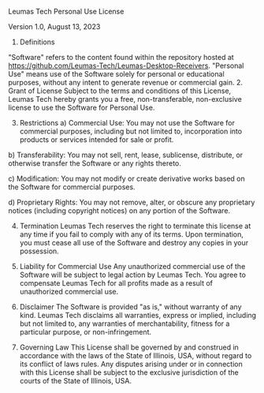 Leumas Tech Personal Use License

Version 1.0, August 13, 2023

1. Definitions

"Software" refers to the content found within the repository hosted at https://github.com/Leumas-Tech/Leumas-Desktop-Receivers.
"Personal Use" means use of the Software solely for personal or educational purposes, without any intent to generate revenue or commercial gain.
2. Grant of License
Subject to the terms and conditions of this License, Leumas Tech hereby grants you a free, non-transferable, non-exclusive license to use the Software for Personal Use.

3. Restrictions
a) Commercial Use: You may not use the Software for commercial purposes, including but not limited to, incorporation into products or services intended for sale or profit.

b) Transferability: You may not sell, rent, lease, sublicense, distribute, or otherwise transfer the Software or any rights thereto.

c) Modification: You may not modify or create derivative works based on the Software for commercial purposes.

d) Proprietary Rights: You may not remove, alter, or obscure any proprietary notices (including copyright notices) on any portion of the Software.

4. Termination
Leumas Tech reserves the right to terminate this license at any time if you fail to comply with any of its terms. Upon termination, you must cease all use of the Software and destroy any copies in your possession.

5. Liability for Commercial Use
Any unauthorized commercial use of the Software will be subject to legal action by Leumas Tech. You agree to compensate Leumas Tech for all profits made as a result of unauthorized commercial use.

6. Disclaimer
The Software is provided "as is," without warranty of any kind. Leumas Tech disclaims all warranties, express or implied, including but not limited to, any warranties of merchantability, fitness for a particular purpose, or non-infringement.

7. Governing Law
This License shall be governed by and construed in accordance with the laws of the State of Illinois, USA, without regard to its conflict of laws rules. Any disputes arising under or in connection with this License shall be subject to the exclusive jurisdiction of the courts of the State of Illinois, USA.
